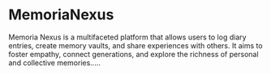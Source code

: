 # MemoriaNexus
Memoria Nexus is a multifaceted platform that allows users to log diary entries, create memory vaults, and share experiences with others. It aims to foster empathy, connect generations, and explore the richness of personal and collective memories.....
